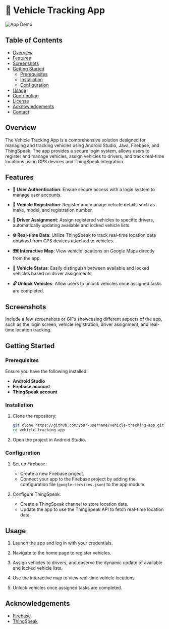 # 🚗 Vehicle Tracking App

![App Demo](link_to_app_demo_gif_or_screenshot)

## Table of Contents

- [Overview](#overview)
- [Features](#features)
- [Screenshots](#screenshots)
- [Getting Started](#getting-started)
  - [Prerequisites](#prerequisites)
  - [Installation](#installation)
  - [Configuration](#configuration)
- [Usage](#usage)
- [Contributing](#contributing)
- [License](#license)
- [Acknowledgements](#acknowledgements)
- [Contact](#contact)

## Overview

The Vehicle Tracking App is a comprehensive solution designed for managing and tracking vehicles using Android Studio, Java, Firebase, and ThingSpeak. The app provides a secure login system, allows users to register and manage vehicles, assign vehicles to drivers, and track real-time locations using GPS devices and ThingSpeak integration.

## Features

- **🔐 User Authentication**: Ensure secure access with a login system to manage user accounts.

- **🚗 Vehicle Registration**: Register and manage vehicle details such as make, model, and registration number.

- **👤 Driver Assignment**: Assign registered vehicles to specific drivers, automatically updating available and locked vehicle lists.

- **🌐 Real-time Data**: Utilize ThingSpeak to track real-time location data obtained from GPS devices attached to vehicles.

- **🗺️ Interactive Map**: View vehicle locations on Google Maps directly from the app.

- **🚦 Vehicle Status**: Easily distinguish between available and locked vehicles based on driver assignments.

- **🔓 Unlock Vehicles**: Allow users to unlock vehicles once assigned tasks are completed.

## Screenshots

Include a few screenshots or GIFs showcasing different aspects of the app, such as the login screen, vehicle registration, driver assignment, and real-time location tracking.

## Getting Started

### Prerequisites

Ensure you have the following installed:

- **Android Studio**
- **Firebase account**
- **ThingSpeak account**

### Installation

1. Clone the repository:

    ```bash
    git clone https://github.com/your-username/vehicle-tracking-app.git
    cd vehicle-tracking-app
    ```

2. Open the project in Android Studio.

### Configuration

1. Set up Firebase:
   - Create a new Firebase project.
   - Connect your app to the Firebase project by adding the configuration file (`google-services.json`) to the app module.

2. Configure ThingSpeak:
   - Create a ThingSpeak channel to store location data.
   - Update the app to use the ThingSpeak API to fetch real-time location data.

## Usage

1. Launch the app and log in with your credentials.

2. Navigate to the home page to register vehicles.

3. Assign vehicles to drivers, and observe the dynamic update of available and locked vehicle lists.

4. Use the interactive map to view real-time vehicle locations.

5. Unlock vehicles once assigned tasks are completed.

## Acknowledgements

- [Firebase](https://firebase.google.com/)
- [ThingSpeak](https://thingspeak.com/)


